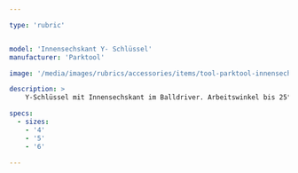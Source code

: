 ```yaml
---

type: 'rubric'


model: 'Innensechskant Y- Schlüssel'
manufacturer: 'Parktool'

image: '/media/images/rubrics/accessories/items/tool-parktool-innensechskant-yshape.png'

description: >
    Y-Schlüssel mit Innensechskant im Balldriver. Arbeitswinkel bis 25°

specs: 
  - sizes:
    - '4'
    - '5'
    - '6'

---
```

